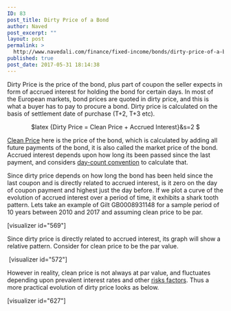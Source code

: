 ```yaml
---
ID: 83
post_title: Dirty Price of a Bond
author: Naved
post_excerpt: ""
layout: post
permalink: >
  http://www.navedali.com/finance/fixed-income/bonds/dirty-price-of-a-bond
published: true
post_date: 2017-05-31 18:14:38
---
```

Dirty Price is the price of the bond, plus part of coupon the seller expects in form of accrued interest for holding the bond for certain days. In most of the European markets, bond prices are quoted in dirty price, and this is what a buyer has to pay to procure a bond. Dirty price is calculated on the basis of settlement date of purchase (T+2, T+3 etc).
<p align="center">$latex
{Dirty Price = Clean Price + Accrued Interest}&amp;s=2
$</p>
<a href="http://www.navedali.com/finance/fixed-income/bonds/clean-price-of-a-bond">Clean Price</a> here is the price of the bond, which is calculated by adding all future payments of the bond, it is also called the market price of the bond.
Accrued interest depends upon how long its been passed since the last payment, and considers <a href="http://www.navedali.com/finance/fixed-income/bonds/day-count-convention-bonds">day-count convention</a> to calculate that.

Since dirty price depends on how long the bond has been held since the last coupon and is directly related to accrued interest, is it zero on the day of coupon payment and highest just the day before. If we plot a curve of the evolution of accrued interest over a period of time, it exhibits a shark tooth pattern. Lets take an example of Gilt GB0008931148 for a sample period of 10 years between 2010 and 2017 and assuming clean price to be par.

[visualizer id="569"]

Since dirty price is directly related to accrued interest, its graph will show a relative pattern. Consider for clean price to be the par value.

<span class="visualizer-chart-shortcode" title="Click to select"> [visualizer id="572"] </span>

However in reality, clean price is not always at par value, and fluctuates depending upon prevalent interest rates and other <a href="http://www.navedali.com/finance/fixed-income/bonds/bond-investment-risks">risks factors</a>. Thus a more practical evolution of dirty price looks as below.

[visualizer id="627"]